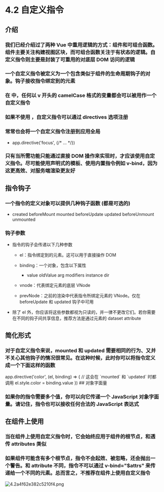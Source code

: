 # 4.2 自定义指令

## 介绍

### 我们已经介绍过了两种 Vue 中重用逻辑的方式：组件和可组合函数。组件主要关注构建视图区块，而可组合函数关注于有状态的逻辑。自定义指令则主要是封装了可重用的对底层 DOM 访问的逻辑

### 一个自定义指令被定义为一个包含类似于组件的生命周期钩子的对象。钩子接收指令绑定到的元素

### 在  中，任何以 v 开头的 camelCase 格式的变量都会可以被用作一个自定义指令

### 如果不使用 ，自定义指令可以通过 directives 选项注册

### 常常也会将一个自定义指令注册到应用全局

- app.directive('focus', {/* ... */})

### 只有当所需功能只能通过直接 DOM 操作来实现时，才应该使用自定义指令。尽可能使用声明式的模板、使用内置指令例如 v-bind，因为这更高效、对服务端渲染更友好

## 指令钩子

### 一个指令的定义对象可以提供几种钩子函数 (都是可选的)

- created beforeMount mounted  beforeUpdate  updated  beforeUnmount  unmounted

### 钩子参数

- 指令的钩子会传递以下几种参数

	- el：指令绑定到的元素。这可以用于直接操作 DOM

	- binding：一个对象，包含以下属性

		- value  oldValue  arg  modifiers  instance  dir

	- vnode：代表绑定元素的底层 VNode

	- prevNode：之前的渲染中代表指令所绑定元素的 VNode。仅在 beforeUpdate 和 updated 钩子中可用

- 除了 el 外，你应该将这些参数都视为只读的，并一律不更改它们。若你需要在不同的钩子间共享信息，推荐方法是通过元素的 dataset attribute

## 简化形式

### 对于自定义指令来说，mounted 和 updated 需要相同的行为、又并不关心其他钩子的情况很常见。在这种时候，此时你可以将指令定义成一个下面这样的函数

<div v-color='color'></div>
app.directive(&#39;color&#39;, (el, binding) => {
  // 这会在 `mounted` 和 `updated` 时都调用
  el.style.color = binding.value
})
## 对象字面量

### 如果你的指令需要多个值，你可以向它传递一个 JavaScript 对象字面量。请记住，指令也可以接收任何合法的 JavaScript 表达式

## 在组件上使用

### 当在组件上使用自定义指令时，它会始终应用于组件的根节点，和透传 attributes 类似

### 如果组件可能含有多个根节点，指令不会起效、被忽略，还会抛出一个警告。和 attribute 不同，指令不可以通过 v-bind="$attrs" 来传递给一个不同的元素。总而言之，不推荐在组件上使用自定义指令


![4.2a4f62e382c5210f4.png](https://img.picgo.net/2024/02/10/4.2a4f62e382c5210f4.png)